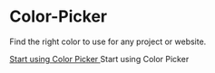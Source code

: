 # Color-Picker
Find the right color to use for any project or website.


<a href="https://color-picker-c5f78c.netlify.app/"> Start using Color Picker </a>
Start using Color Picker

